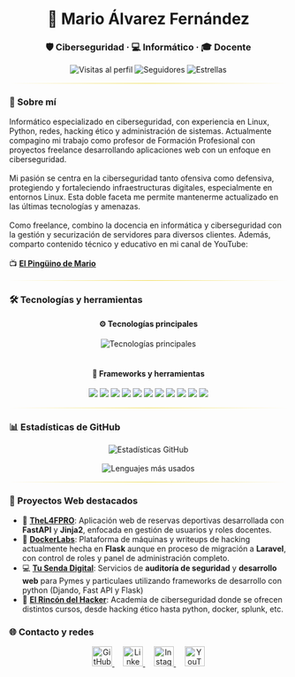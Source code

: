 <div align="center">
  <h1>🐧 Mario Álvarez Fernández</h1>
  <h3>🛡️ Ciberseguridad · 💻 Informático · 🎓 Docente</h3>

  <p>
    <img src="https://komarev.com/ghpvc/?username=Maalfer&label=Visitas&color=f0db4f&style=flat-square" alt="Visitas al perfil"/>
    <img src="https://img.shields.io/github/followers/Maalfer?label=Seguidores&style=flat-square&color=f0db4f" alt="Seguidores"/>
    <img src="https://img.shields.io/github/stars/Maalfer?label=Estrellas&style=flat-square&color=f0db4f" alt="Estrellas"/>
  </p>
</div>

<hr style="border:0;height:1px;background:linear-gradient(90deg,#0e1b2e00,#f0db4f,#0e1b2e00);margin:16px 0;"/>

### 🧠 Sobre mí

Informático especializado en ciberseguridad, con experiencia en Linux, Python, redes, hacking ético y administración de sistemas. Actualmente compagino mi trabajo como profesor de Formación Profesional con proyectos freelance desarrollando aplicaciones web con un enfoque en ciberseguridad. <br><br> 
Mi pasión se centra en la ciberseguridad tanto ofensiva como defensiva, protegiendo y fortaleciendo infraestructuras digitales, especialmente en entornos Linux. Esta doble faceta me permite mantenerme actualizado en las últimas tecnologías y amenazas. <br><br> 
Como freelance, combino la docencia en informática y ciberseguridad con la gestión y securización de servidores para diversos clientes. Además, comparto contenido técnico y educativo en mi canal de YouTube: <br><br> 
📺 [**El Pingüino de Mario**](https://www.youtube.com/@elpinguinodemario)

<hr style="border:0;height:1px;background:linear-gradient(90deg,#0e1b2e00,#f0db4f,#0e1b2e00);margin:16px 0;"/>

### 🛠️ Tecnologías y herramientas

<div align="center">

  <!-- 🧩 Tecnologías principales -->
  <h4>⚙️ Tecnologías principales</h4>
  <img src="https://skillicons.dev/icons?i=python,java,js,docker,linux,bash,wordpress,github,git,vscode,mysql,mongodb,kali" alt="Tecnologías principales" />
  <br/><br/>

  <!-- 🧱 Frameworks, librerías y herramientas secundarias -->
  <h4>🧰 Frameworks y herramientas</h4>
  <img src="https://img.shields.io/badge/FastAPI-009688?style=flat-square&logo=fastapi&logoColor=white" />
  <img src="https://img.shields.io/badge/Flask-000000?style=flat-square&logo=flask&logoColor=white" />
  <img src="https://img.shields.io/badge/Django-092E20?style=flat-square&logo=django&logoColor=white" />
  <img src="https://img.shields.io/badge/Laravel-FF2D20?style=flat-square&logo=laravel&logoColor=white" />
  <img src="https://img.shields.io/badge/Tkinter-3b82f6?style=flat-square&logo=python&logoColor=white" />
  <img src="https://img.shields.io/badge/SQLite-07405e?style=flat-square&logo=sqlite&logoColor=white" />
  <img src="https://img.shields.io/badge/HTML5-E34F26?style=flat-square&logo=html5&logoColor=white" />
  <img src="https://img.shields.io/badge/CSS3-1572B6?style=flat-square&logo=css3&logoColor=white" />
  <img src="https://img.shields.io/badge/Bootstrap-7952B3?style=flat-square&logo=bootstrap&logoColor=white" />
  <img src="https://img.shields.io/badge/Tailwind%20CSS-38B2AC?style=flat-square&logo=tailwindcss&logoColor=white" />
  <img src="https://img.shields.io/badge/Jinja2-b41717?style=flat-square&logo=jinja&logoColor=white" />
</div>

<hr style="border:0;height:1px;background:linear-gradient(90deg,#0e1b2e00,#f0db4f,#0e1b2e00);margin:16px 0;"/>

### 📊 Estadísticas de GitHub

<div align="center">
  <img
    src="https://github-readme-stats.vercel.app/api?username=Maalfer&show_icons=true&theme=tokyonight&hide_border=true&locale=es&custom_title=Estadísticas%20de%20GitHub&rank_icon=github"
    alt="Estadísticas GitHub"
  />
  <br/><br/>
  <img
    src="https://github-readme-stats.vercel.app/api/top-langs/?username=Maalfer&layout=compact&theme=tokyonight&hide_border=true&locale=es"
    alt="Lenguajes más usados"
  />
</div>

<hr style="border:0;height:1px;background:linear-gradient(90deg,#0e1b2e00,#f0db4f,#0e1b2e00);margin:16px 0;"/>

### 🚀 Proyectos Web destacados

- 🐍 [**TheL4FPRO**](https://app.living4football.club/): Aplicación web de reservas deportivas desarrollada con **FastAPI** y **Jinja2**, enfocada en gestión de usuarios y roles docentes.
- 🐋 [**DockerLabs**](https://dockerlabs.es): Plataforma de máquinas y writeups de hacking actualmente hecha en **Flask** aunque en proceso de migración a **Laravel**, con control de roles y panel de administración completo.
- 💻 [**Tu Senda Digital**](https://tusendadigital.com): Servicios de **auditoría de seguridad** y **desarrollo web** para Pymes y particulaes utilizando frameworks de desarrollo con python (Djando, Fast API y Flask)
- 🥷 [**El Rincón del Hacker**](https://elrincondelhacker.es): Academia de ciberseguridad donde se ofrecen distintos cursos, desde hacking ético hasta python, docker, splunk, etc.


### 🌐 Contacto y redes

<div align="center">
  <a href="https://github.com/Maalfer" title="GitHub">
    <img src="https://img.icons8.com/ios-glyphs/48/ffffff/github.png" width="36" height="36" alt="GitHub"/>
  </a>
  &nbsp;&nbsp;&nbsp;
  <a href="https://www.linkedin.com/in/maalfer1/" title="LinkedIn">
    <img src="https://img.icons8.com/ios-filled/48/ffffff/linkedin.png" width="36" height="36" alt="LinkedIn"/>
  </a>
  &nbsp;&nbsp;&nbsp;
  <a href="https://www.instagram.com/elpinguinodemario/" title="Instagram">
    <img src="https://img.icons8.com/ios-filled/48/ffffff/instagram-new.png" width="36" height="36" alt="Instagram"/>
  </a>
  &nbsp;&nbsp;&nbsp;
  <a href="https://www.youtube.com/@elpinguinodemario" title="YouTube">
    <img src="https://img.icons8.com/ios-filled/48/ffffff/youtube-play.png" width="36" height="36" alt="YouTube"/>
  </a>
</div>

<br/>

